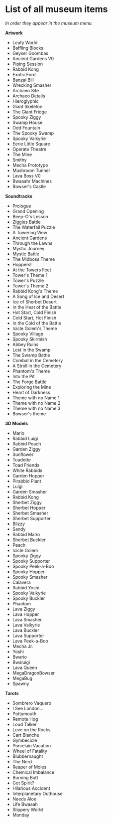 # List of all museum items
*In order they appear in the museum menu.*

**Artwork**
- Leafy World
- Baffling Blocks
- Geyser Goombas
- Ancient Gardens V0
- Piping Session
- Rabbid Kong
- Exotic Ford
- Banzai Bill
- Wrecking Smasher
- Archaeo Site
- Archaeo Details
- Hieroglyphic
- Giant Skeleton
- The Giant Fridge
- Spooky Ziggy
- Swamp House
- Odd Fountain
- The Spooky Swamp
- Spooky Valkyrie
- Eerie Little Square
- Operate Theatre
- The Mine
- Smithy
- Mecha Prototype
- Mushroom Tunnel
- Lava Boss V0
- Bwaaahr Machines
- Bowser's Castle

**Soundtracks**
- Prologue
- Grand Opening
- Beep-O's Lesson
- Ziggies Battle
- The Waterfall Puzzle
- A Towering View
- Ancient Gardens
- Through the Lawns
- Mystic Journey
- Mystic Battle
- The Midboss Theme
- Hoppers!
- At the Towers Feet
- Tower's Theme 1
- Tower's Puzzle
- Tower's Theme 2
- Rabbid Kong's Theme
- A Song of Ice and Desert
- Ice of Sherbet Desert
- In the Heat of the Battle
- Hot Start, Cold Finish
- Cold Start, Hot Finish
- In the Cold of the Battle
- Icicle Golem's Theme
- Spooky Village
- Spooky Skirmish
- Abbey Ruins
- Lost in the Swamp
- The Swamp Battle
- Combat in the Cemetery
- A Stroll in the Cemetery
- Phantom's Theme
- Into the Pit
- The Forge Battle
- Exploring the Mine
- Heart of Darkness
- Theme with no Name 1
- Theme with no Name 2
- Theme with no Name 3
- Bowser's theme

**3D Models**
- Mario
- Rabbid Luigi
- Rabbid Peach
- Garden Ziggy
- Sunflower
- Toadette
- Toad Friends
- White Rabbids
- Garden Hopper
- Pirabbid Plant
- Luigi
- Garden Smasher
- Rabbid Kong
- Sherbet Ziggy
- Sherbet Hopper
- Sherbet Smasher
- Sherbet Supporter
- Blizzy
- Sandy
- Rabbid Mario
- Sherbet Buckler
- Peach
- Icicle Golem
- Spooky Ziggy
- Spooky Supporter
- Spooky Peek-a-Boo
- Spooky Hopper
- Spooky Smasher
- Calavera
- Rabbid Yoshi
- Spooky Valkyrie
- Spooky Buckler
- Phantom
- Lava Ziggy
- Lava Hopper
- Lava Smasher
- Lava Valkyrie
- Lava Buckler
- Lava Supporter
- Lava Peek-a-Boo
- Mecha Jr.
- Yoshi
- Bwario
- Bwaluigi
- Lava Queen
- MegaDragonBowser
- MegaBug
- Spawny

**Tarots**
- Sombrero Vaquero
- I See London....
- Pottymouth
- Remote Hog
- Loud Talker
- Love on the Rocks
- Cart Blanche
- Gymbecicle
- Porcelain Vacation
- Wheel of Fatality
- Blubbernaught
- The Nerd
- Reaper of Moles
- Chemical Imbalance
- Burning Butt
- Got Spirit?
- Hilarious Accident
- Interplanetary Outhouse
- Needs Aloe
- Life Bwaaah
- Slippery World
- Monday
